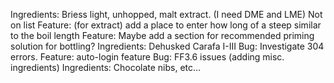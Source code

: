 Ingredients: Briess light, unhopped, malt extract. (I need DME and LME) Not on list
Feature: (for extract) add a place to enter how long of a steep similar to the boil length
Feature: Maybe add a section for recommended priming solution for bottling?
Ingredients: Dehusked Carafa I-III
Bug: Investigate 304 errors.
Feature: auto-login feature
Bug: FF3.6 issues (adding misc. ingredients)
Ingredients: Chocolate nibs, etc...
